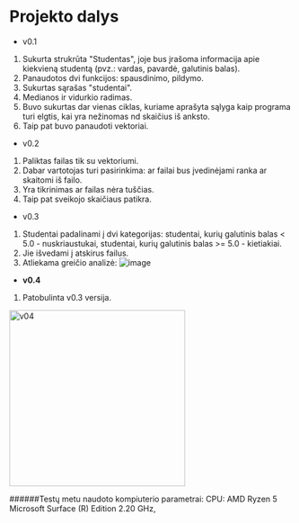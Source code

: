 # Projekto dalys

- v0.1
1. Sukurta strukrūta "Studentas", joje bus įrašoma informacija apie kiekvieną studentą (pvz.: vardas, pavardė, galutinis balas).
2. Panaudotos dvi funkcijos: spausdinimo, pildymo.
3. Sukurtas sąrašas "studentai".
4. Medianos ir vidurkio radimas.
5. Buvo sukurtas dar vienas ciklas, kuriame aprašyta sąlyga kaip programa turi elgtis, kai yra nežinomas nd skaičius iš anksto.
6. Taip pat buvo panaudoti vektoriai.

- v0.2
1. Paliktas failas tik su vektoriumi.
2. Dabar vartotojas turi pasirinkima: ar failai bus įvedinėjami ranka ar skaitomi iš failo.
3. Yra tikrinimas ar failas nėra tuščias.
4. Taip pat sveikojo skaičiaus patikra.

- v0.3
1. Studentai padalinami į dvi kategorijas: studentai, kurių galutinis balas < 5.0 - nuskriaustukai, studentai, kurių galutinis balas >= 5.0 - kietiakiai.
2. Jie išvedami į atskirus failus.
3. Atliekama greičio analizė:
![image](https://user-images.githubusercontent.com/91346039/199539302-0ed431df-c8ed-49f1-907e-ec9e624d9afa.png)

- **v0.4**
1. Patobulinta v0.3 versija.

<img width="313" alt="v04" src="https://user-images.githubusercontent.com/91346039/199539697-be4faa6d-8bbe-4d80-80b5-b47d249d29a7.png">

######Testų metu naudoto kompiuterio parametrai: 
CPU: AMD Ryzen 5 Microsoft Surface (R) Edition 2.20 GHz, 

